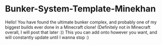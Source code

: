 # Bunker-System-Template-Minekhan
Hello! You have found the ultimate bunker complex, and probably one of my biggest builds ever done in a Minecraft clone!  (Definitely  not in Minecraft overall, I will post that later :)) This you can add onto however you want, and will constantly update until I wanna stop :)

